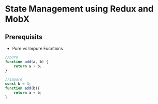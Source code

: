 # State Management using Redux and MobX

## Prerequisits
- Pure vs Impure Fucntions

```js
//pure
function add(a, b) {
    return a + b;
}

//impure
const b = 3;
function add(b){
    return a + b;
}
```
